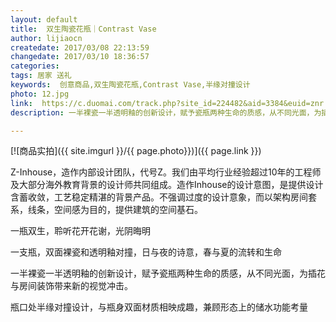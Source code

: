 ```yaml
---
layout: default
title:  双生陶瓷花瓶｜Contrast Vase
author: lijiaocn
createdate: 2017/03/08 22:13:59
changedate: 2017/03/10 18:36:57
categories:
tags: 居家 送礼
keywords:  创意商品,双生陶瓷花瓶,Contrast Vase,半缘对撞设计
photo: 12.jpg
link:  https://c.duomai.com/track.php?site_id=224482&aid=3384&euid=znr.io&t=http%3A%2F%2Fzaozuo.com%2Fitem%2F300103&DMHigh=1
description: 一半裸瓷一半透明釉的创新设计，赋予瓷瓶两种生命的质感，从不同光面，为插花与房间装饰带来新的视觉冲击。

---
```


[![商品实拍]({{ site.imgurl }}/{{ page.photo}})]({{ page.link }})

Z-Inhouse，造作内部设计团队，代号Z。我们由平均行业经验超过10年的工程师及大部分海外教育背景的设计师共同组成。造作Inhouse的设计意图，是提供设计含蓄收敛，工艺稳定精湛的背景产品。不强调过度的设计意象，而以架构房间套系，线条，空间感为目的，提供建筑的空间基石。

一瓶双生，聆听花开花谢，光阴晦明

一支瓶，双面裸瓷和透明釉对撞，日与夜的诗意，春与夏的流转和生命

一半裸瓷一半透明釉的创新设计，赋予瓷瓶两种生命的质感，从不同光面，为插花与房间装饰带来新的视觉冲击。

瓶口处半缘对撞设计，与瓶身双面材质相映成趣，兼顾形态上的储水功能考量
